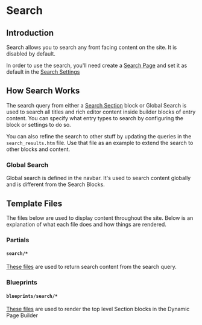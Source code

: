 # Search

## Introduction

Search allows you to search any front facing content on the site. It is disabled by default.&#x20;

In order to use the search, you'll need create a [Search Page](pages/#search-pages) and set it as default in the [Search Settings ](settings.md#search-tab)

## How Search Works

The search query from either a [Search Section](pages/blocks/search-section.md) block or Global Search is used to search all titles and rich editor content inside builder blocks of entry content. You can specify what entry types to search by configuring the block or settings to do so.&#x20;

You can also refine the search to other stuff by updating the queries in the `search_results.htm` file. Use that file as an example to extend the search to other blocks and content.&#x20;

### Global Search

Global search is defined in the navbar. It's used to search content globally and is different from the Search Blocks.&#x20;

## Template Files

The files below are used to display content throughout the site. Below is an explanation of what each file does and how things are rendered.&#x20;

### Partials

#### `search/*`

[These files](https://github.com/artistro08/tailor-starter/tree/main/partials/search) are used to return search content from the search query.&#x20;

### Blueprints

#### `blueprints/search/*`

[These files](https://github.com/artistro08/tailor-starter/tree/main/seeds/blueprints/content/mixins/builder/search) are used to render the top level Section blocks in the Dynamic Page Builder

